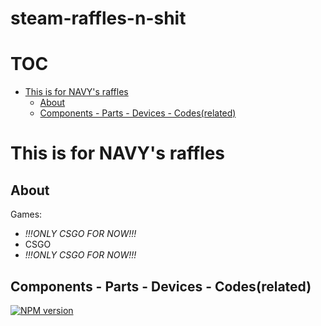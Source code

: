 # steam-raffles-n-shit
# TOC
<!-- MarkdownTOC depth=50 autolink=true bracket=round -->

- [This is for NAVY's raffles](#this-is-for-navys-raffles)
    - [About](#about)
    - [Components - Parts - Devices - Codes(related)](#components---parts---devices---codesrelated)

<!-- /MarkdownTOC -->
# This is for NAVY's raffles
## About
Games:
- *!!!ONLY CSGO FOR NOW!!!*
- CSGO
- *!!!ONLY CSGO FOR NOW!!!*
## Components - Parts - Devices - Codes(related)
[![NPM version](https://badge.fury.io/js/package.svg)](http://badge.fury.io/js/package)